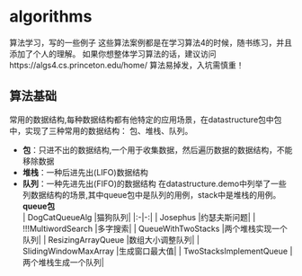 # algorithms
算法学习，写的一些例子
这些算法案例都是在学习算法4的时候，随书练习，并且添加了个人的理解。
如果你想整体学习算法的话，建议访问https://algs4.cs.princeton.edu/home/
算法易掉发，入坑需慎重！

## 算法基础
常用的数据结构,每种数据结构都有他特定的应用场景，在datastructure包中包中，实现了三种常用的数据结构： 包、堆栈、队列。
* **包**：只进不出的数据结构,一个用于收集数据，然后遍历数据的数据结构，不能移除数据
* **堆栈**：一种后进先出(LIFO)数据结构
* **队列**：一种先进先出(FIFO)的数据结构
在datastructure.demo中列举了一些列数据结构的场景,其中queue包中是队列的用例，stack中是堆栈的用例。  
**queue包**  
| DogCatQueueAlg |猫狗队列|
|:-|-:|
| Josephus |约瑟夫斯问题|
| !!!MultiwordSearch |多字搜索|
| QueueWithTwoStacks |两个堆栈实现一个队列|
| ResizingArrayQueue |数组大小调整队列|
| SlidingWindowMaxArray |生成窗口最大值|
| TwoStacksImplementQueue |两个堆栈生成一个队列|





